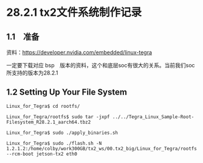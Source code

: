 # 28.2.1 tx2文件系统制作记录

## 1.1　准备

资料：https://developer.nvidia.com/embedded/linux-tegra

一定要下载对应 bsp　版本的资料，这个和底层soc有很大的关系。当前我们soc所支持的版本为28.2.1

## 1.2  Setting Up Your File System

```shell
Linux_for_Tegra$ cd rootfs/

Linux_for_Tegra/rootfs$ sudo tar -jxpf ../../Tegra_Linux_Sample-Root-Filesystem_R28.2.1_aarch64.tbz2 

Linux_for_Tegra$ sudo ./apply_binaries.sh 

Linux_for_Tegra$ sudo ./flash.sh -N 1.2.1.2:/home/colby/work300GB/tx2_ws/00.tx2_big/Linux_for_Tegra/rootfs --rcm-boot jetson-tx2 eth0

```

